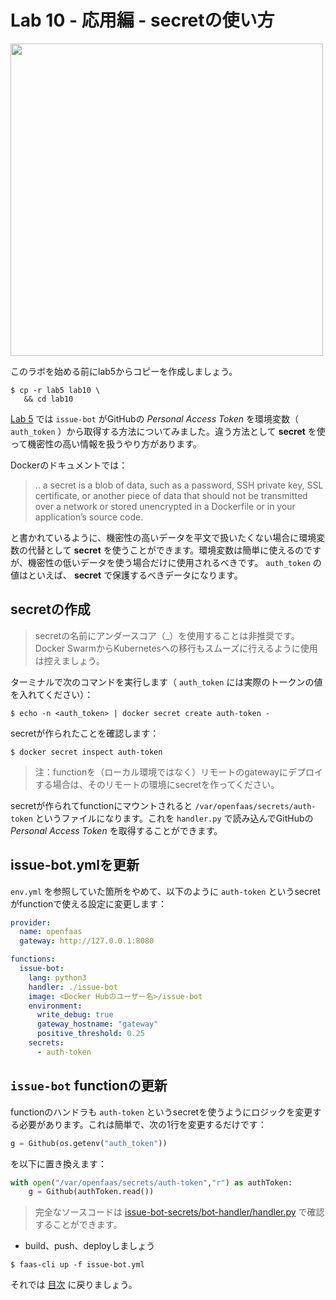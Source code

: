 # Lab 10 - 応用編 - secretの使い方

<img src="https://github.com/openfaas/media/raw/master/OpenFaaS_Magnet_3_1_png.png" width="500px"></img>

このラボを始める前にlab5からコピーを作成しましょう。

```
$ cp -r lab5 lab10 \
   && cd lab10
```

[Lab 5](./lab5.md) では `issue-bot` がGitHubの *Personal Access Token* を環境変数（ `auth_token` ）から取得する方法についてみました。違う方法として **secret** を使って機密性の高い情報を扱うやり方があります。

Dockerのドキュメントでは：

> .. a secret is a blob of data, such as a password, SSH private key, SSL certificate, or another piece of data that should not be transmitted over a network or stored unencrypted in a Dockerfile or in your application’s source code.

と書かれているように、機密性の高いデータを平文で扱いたくない場合に環境変数の代替として **secret** を使うことができます。環境変数は簡単に使えるのですが、機密性の低いデータを使う場合だけに使用されるべきです。 `auth_token` の値はといえば、 **secret** で保護するべきデータになります。

## secretの作成

> secretの名前にアンダースコア（_）を使用することは非推奨です。Docker SwarmからKubernetesへの移行もスムーズに行えるように使用は控えましょう。

ターミナルで次のコマンドを実行します（ `auth_token` には実際のトークンの値を入れてください）：

```
$ echo -n <auth_token> | docker secret create auth-token -
```

secretが作られたことを確認します：

```
$ docker secret inspect auth-token
```

> 注：functionを（ローカル環境ではなく）リモートのgatewayにデプロイする場合は、そのリモートの環境にsecretを作ってください。

secretが作られてfunctionにマウントされると `/var/openfaas/secrets/auth-token` というファイルになります。これを `handler.py` で読み込んでGitHubの *Personal Access Token* を取得することができます。

## issue-bot.ymlを更新

`env.yml` を参照していた箇所をやめて、以下のように `auth-token` というsecretがfunctionで使える設定に変更します：

```yml
provider:
  name: openfaas
  gateway: http://127.0.0.1:8080

functions:
  issue-bot:
    lang: python3
    handler: ./issue-bot
    image: <Docker Hubのユーザー名>/issue-bot
    environment:
      write_debug: true
      gateway_hostname: "gateway"
      positive_threshold: 0.25
    secrets:
      - auth-token

```

## `issue-bot` functionの更新

functionのハンドラも `auth-token` というsecretを使うようにロジックを変更する必要があります。これは簡単で、次の1行を変更するだけです：

```python
g = Github(os.getenv("auth_token"))
```
を以下に置き換えます：
```python
with open("/var/openfaas/secrets/auth-token","r") as authToken:  
    g = Github(authToken.read())
```

> 完全なソースコードは [issue-bot-secrets/bot-handler/handler.py](../../issue-bot-secrets/bot-handler/handler.py) で確認することができます。

* build、push、deployしましょう

```
$ faas-cli up -f issue-bot.yml
```

それでは [目次](./README.md) に戻りましょう。
